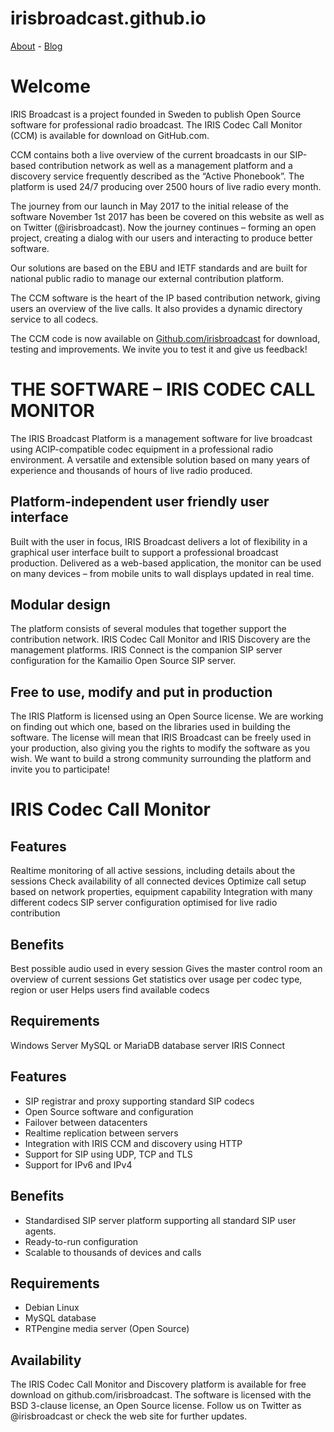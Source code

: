 # irisbroadcast.github.io

[About](README_ABOUT.md) - [Blog](README_BLOG.md)

# Welcome
IRIS Broadcast is a project founded in Sweden to publish Open Source software for professional radio broadcast. The IRIS Codec Call Monitor (CCM) is available for download on GitHub.com.

CCM contains both a live overview of the current broadcasts in our SIP-based contribution network as well as a management platform and a discovery service frequently described as the “Active Phonebook”. The platform is used 24/7 producing over 2500 hours of live radio every month.

The journey from our launch in May 2017 to the initial release of the software November 1st 2017 has been be covered on this website as well as on Twitter (@irisbroadcast). Now the journey continues – forming an open project, creating a dialog with our users and interacting to produce better software.

Our solutions are based on the EBU and IETF standards and are built for national public radio to manage our external contribution platform.

The CCM software is the heart of the IP based contribution network, giving users an overview of the live calls. It also provides a dynamic directory service to all codecs.

The CCM code is now available on [Github.com/irisbroadcast](http://github.com/irisbroadcast) for download, testing and improvements. We invite you to test it and give us feedback!

# THE SOFTWARE – IRIS CODEC CALL MONITOR

The IRIS Broadcast Platform is a management software for live broadcast using ACIP-compatible codec equipment in a professional radio environment.  A versatile and extensible solution based on many years of experience and thousands of hours of live radio produced.

## Platform-independent user friendly user interface

Built with the user in focus, IRIS Broadcast delivers a lot of flexibility in a graphical user interface built to support a professional broadcast production. Delivered as a web-based application, the monitor can be used on many devices – from mobile units to wall displays updated in real time.

## Modular design 

The platform consists of several modules that together support the contribution network. IRIS Codec Call  Monitor and IRIS Discovery are the management platforms. IRIS Connect is the companion SIP server configuration for the Kamailio Open Source SIP server.

## Free to use, modify and put in production

The IRIS Platform is licensed using an Open Source license. We are working on finding out which one, based on the libraries used in building the software. The license will mean that IRIS Broadcast can be freely used in your production, also giving you the rights to modify the software as you wish. We want to build a strong community surrounding the platform and invite you to participate!

# IRIS Codec Call Monitor

## Features

Realtime monitoring of all active sessions, including details about the sessions
Check availability of all connected devices
Optimize call setup based on network properties, equipment capability
Integration with many different codecs
SIP server configuration optimised for live radio contribution

## Benefits

Best possible audio used in every session
Gives the master control room an overview of current sessions
Get statistics over usage per codec type, region or user
Helps users find available codecs

## Requirements

Windows Server
MySQL or MariaDB database server
IRIS Connect

## Features

- SIP registrar and proxy supporting standard SIP codecs
- Open Source software and configuration
- Failover between datacenters
- Realtime replication between servers
- Integration with IRIS CCM and discovery using HTTP
- Support for SIP using UDP, TCP and TLS
- Support for IPv6 and IPv4

## Benefits

- Standardised SIP server platform supporting all standard SIP user agents.
- Ready-to-run configuration
- Scalable to thousands of devices and calls

## Requirements

- Debian Linux
- MySQL database
- RTPengine media server (Open Source)

## Availability

The IRIS Codec Call Monitor and Discovery platform is available for free download on github.com/irisbroadcast. The software is licensed with the BSD 3-clause license, an Open Source license. Follow us on Twitter as @irisbroadcast or check the web site for further updates.
